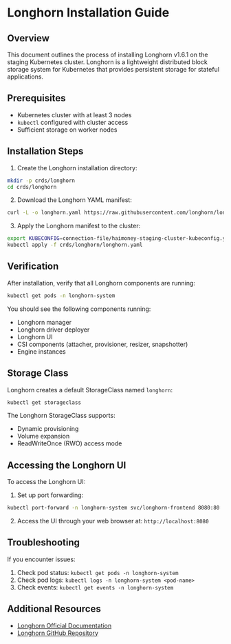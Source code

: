 # Longhorn Installation Guide

## Overview
This document outlines the process of installing Longhorn v1.6.1 on the staging Kubernetes cluster. Longhorn is a lightweight distributed block storage system for Kubernetes that provides persistent storage for stateful applications.

## Prerequisites
- Kubernetes cluster with at least 3 nodes
- `kubectl` configured with cluster access
- Sufficient storage on worker nodes

## Installation Steps

1. Create the Longhorn installation directory:
```bash
mkdir -p crds/longhorn
cd crds/longhorn
```

2. Download the Longhorn YAML manifest:
```bash
curl -L -o longhorn.yaml https://raw.githubusercontent.com/longhorn/longhorn/v1.6.1/deploy/longhorn.yaml
```

3. Apply the Longhorn manifest to the cluster:
```bash
export KUBECONFIG=connection-file/haimoney-staging-cluster-kubeconfig.yaml
kubectl apply -f crds/longhorn/longhorn.yaml
```

## Verification

After installation, verify that all Longhorn components are running:
```bash
kubectl get pods -n longhorn-system
```

You should see the following components running:
- Longhorn manager
- Longhorn driver deployer
- Longhorn UI
- CSI components (attacher, provisioner, resizer, snapshotter)
- Engine instances

## Storage Class

Longhorn creates a default StorageClass named `longhorn`:
```bash
kubectl get storageclass
```

The Longhorn StorageClass supports:
- Dynamic provisioning
- Volume expansion
- ReadWriteOnce (RWO) access mode

## Accessing the Longhorn UI

To access the Longhorn UI:

1. Set up port forwarding:
```bash
kubectl port-forward -n longhorn-system svc/longhorn-frontend 8080:80
```

2. Access the UI through your web browser at: `http://localhost:8080`

## Troubleshooting

If you encounter issues:
1. Check pod status: `kubectl get pods -n longhorn-system`
2. Check pod logs: `kubectl logs -n longhorn-system <pod-name>`
3. Check events: `kubectl get events -n longhorn-system`

## Additional Resources
- [Longhorn Official Documentation](https://longhorn.io/docs/)
- [Longhorn GitHub Repository](https://github.com/longhorn/longhorn) 